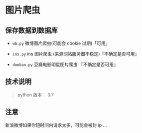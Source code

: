# 图片爬虫

## 保存数据到数据库

- `wb.py` 微博图片爬虫(可能会 cookie 过期)「可用」

- `ins.py` ins 图片爬虫 (来源网站服务器不稳定)『不确定是否可用』

- `douban.py` 豆瓣电影明星图片爬虫 『不确定是否可用』

## 技术说明

> python 版本： 3.7

## 注意

新浪微博如果你短时间内请求太多，可能会被封 ip ...
